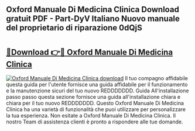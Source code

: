 ## Oxford Manuale Di Medicina Clinica Download gratuit PDF - Part-DyV Italiano Nuovo manuale del proprietario di riparazione 0dQjS

# <h2><a href="http://dfdi9gi.blite.top/?on=Oxford+Manuale+Di+Medicina+Clinica">🔗Download 👉🔴 Oxford Manuale Di Medicina Clinica</a></h2>

[![Oxford Manuale Di Medicina Clinica download](https://i.imgur.com/lujVjoI.png)](http://dfdi9gi.blite.top/?on=Oxford+Manuale+Di+Medicina+Clinica)
Il tuo compagno affidabile questa guida per l'utente fornisce una guida affidabile per il funzionamento e la manutenzione sicuri del tuo nuovo REDDDDDDD. Guida All'installazione passo passo questa sezione fornisce una guida all'installazione chiara e chiara per il tuo nuovo REDDDDDDD. Questo Oxford Manuale Di Medicina Clinica ha una varietà di funzionalità che puoi utilizzare per personalizzare la tua esperienza. Non esitate a Oxford Manuale Di Medicina Clinica. Il nostro Team di assistenza clienti è pronto a rispondere alle tue domande.
